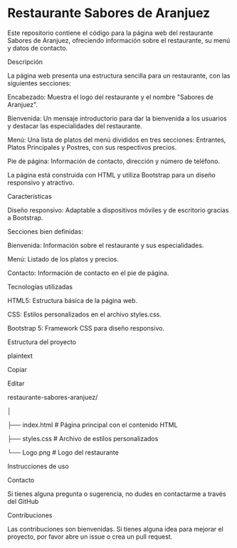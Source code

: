 # Restaurante Sabores de Aranjuez

Este repositorio contiene el código para la página web del restaurante Sabores de Aranjuez, ofreciendo información sobre el restaurante, su menú y datos de contacto.


Descripción

La página web presenta una estructura sencilla para un restaurante, con las siguientes secciones:


Encabezado: Muestra el logo del restaurante y el nombre "Sabores de Aranjuez".

Bienvenida: Un mensaje introductorio para dar la bienvenida a los usuarios y destacar las especialidades del restaurante.

Menú: Una lista de platos del menú divididos en tres secciones: Entrantes, Platos Principales y Postres, con sus respectivos precios.

Pie de página: Información de contacto, dirección y número de teléfono.

La página está construida con HTML y utiliza Bootstrap para un diseño responsivo y atractivo.


Características

Diseño responsivo: Adaptable a dispositivos móviles y de escritorio gracias a Bootstrap.

Secciones bien definidas:

Bienvenida: Información sobre el restaurante y sus especialidades.

Menú: Listado de los platos y precios.

Contacto: Información de contacto en el pie de página.

Tecnologías utilizadas

HTML5: Estructura básica de la página web.

CSS: Estilos personalizados en el archivo styles.css.

Bootstrap 5: Framework CSS para diseño responsivo.

Estructura del proyecto

plaintext

Copiar

Editar

restaurante-sabores-aranjuez/

│

├── index.html                # Página principal con el contenido HTML

├── styles.css                # Archivo de estilos personalizados

└── Logo.png                  # Logo del restaurante

Instrucciones de uso



Contacto

Si tienes alguna pregunta o sugerencia, no dudes en contactarme a través del GitHub


Contribuciones

Las contribuciones son bienvenidas. Si tienes alguna idea para mejorar el proyecto, por favor abre un issue o crea un pull request.

